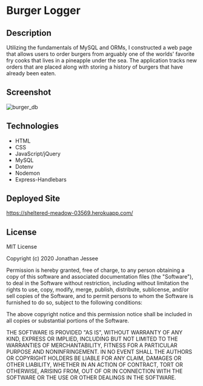 # Burger Logger

## Description
Utilizing the fundamentals of MySQL and ORMs, I constructed a web page that
allows users to order burgers from arguably one of the worlds' favorite fry 
cooks that lives in a pineapple under the sea. The application tracks new 
orders that are placed along with storing a history of burgers that have
already been eaten.  

## Screenshot
![burger_db](https://user-images.githubusercontent.com/66571617/98155235-2386e180-1e93-11eb-9209-e5a19c3d65d3.PNG)

## Technologies
* HTML
* CSS
* JavaScript/jQuery
* MySQL
* Dotenv
* Nodemon
* Express-Handlebars

## Deployed Site
https://sheltered-meadow-03569.herokuapp.com/

## License
MIT License

Copyright (c) 2020 Jonathan Jessee

Permission is hereby granted, free of charge, to any person obtaining a copy
of this software and associated documentation files (the "Software"), to deal
in the Software without restriction, including without limitation the rights
to use, copy, modify, merge, publish, distribute, sublicense, and/or sell
copies of the Software, and to permit persons to whom the Software is
furnished to do so, subject to the following conditions:

The above copyright notice and this permission notice shall be included in all
copies or substantial portions of the Software.

THE SOFTWARE IS PROVIDED "AS IS", WITHOUT WARRANTY OF ANY KIND, EXPRESS OR
IMPLIED, INCLUDING BUT NOT LIMITED TO THE WARRANTIES OF MERCHANTABILITY,
FITNESS FOR A PARTICULAR PURPOSE AND NONINFRINGEMENT. IN NO EVENT SHALL THE
AUTHORS OR COPYRIGHT HOLDERS BE LIABLE FOR ANY CLAIM, DAMAGES OR OTHER
LIABILITY, WHETHER IN AN ACTION OF CONTRACT, TORT OR OTHERWISE, ARISING FROM,
OUT OF OR IN CONNECTION WITH THE SOFTWARE OR THE USE OR OTHER DEALINGS IN THE
SOFTWARE.